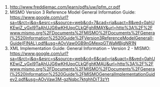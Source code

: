 1. http://www.freddiemac.com/learn/pdfs/uw/lpfm_cr.pdf
2. MISMO Version 3 Reference Model General Information Guide: https://www.google.com/url?sa=t&rct=j&q=&esrc=s&source=web&cd=7&cad=rja&uact=8&ved=0ahUKEwiZ_vGxl9TaAhUJG6wKHUqoCLkQFghRMAY&url=http%3A%2F%2Fwww.mismo.org%2FDocuments%2FMISMO%2FDocuments%2FGeneral%2520Information%2520Guide%2FVersion3ReferenceModelGeneralI-Guide(FINAL).pdf&usg=AOvVaw0GB9nGMexpGTWaMBjgNR1N
3. XML Implementation Guide: General Information – Version 2 - MISMO: 
https://www.google.com/url?sa=t&rct=j&q=&esrc=s&source=web&cd=6&cad=rja&uact=8&ved=0ahUKEwiZ_vGxl9TaAhUJG6wKHUqoCLkQFghKMAU&url=http%3A%2F%2Fwww.mismo.org%2FDocuments%2FMISMO%2FDocuments%2FGeneral%2520Information%2520Guide%2FMISMOGeneralImplementationGuidev2.pdf&usg=AOvVaw3M-gzNqbc7ktghhDiT3zYt

